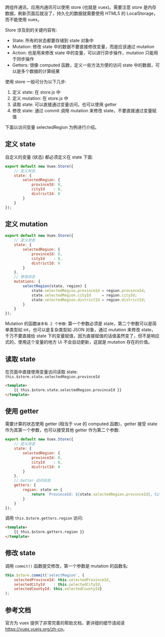 跨组件通讯，应用内通讯可以使用 store (也就是 vuex)。需要注意 store 是内存数据，刷新页面后就没了，持久化的数据就需要使用 HTML5 的 LocalStorage，而不能使用 vuex。

Store 涉及到的关键内容有:

* State: 所有的状态都要存储到 state 对象中
* Mutation: 修改 state 中的数据不要直接修改变量，而是应该通过 mutation
* Action: 也是用来修改 state 中的变量，可以进行异步操作，mutation 只能用于同步操作
* Getters: 很像 computed 函数，定义一些方法方便的访问 state 中的数据，可以是多个数据的计算结果

使用 store 一般可分为以下几步:

1. 定义 state: 在 store.js 中
2. 定义 mutation: 在 store.js 中
3. 读取 state: 可以直接通过变量访问，也可以使用 getter
4. 修改 state: 通过 commit 调用 mutation 来修改 state，不要直接通过变量赋值

下面以访问变量 selectedRegion 为例进行介绍。

## 定义 state

自定义的变量 (状态) 都必须定义在 state 下面:

```js
export default new Vuex.Store({
    // 定义状态
    state: {
        selectedRegion: {
            provinceId: 0,
            cityId    : 0,
            districtId: 0
        }
    }
});
```

## 定义 mutation

```js
export default new Vuex.Store({
    // 定义状态
    state: {
        selectedRegion: {
            provinceId: 0,
            cityId    : 0,
            districtId: 0
        }
    },
    // 修改状态
    mutations: {
        selectRegion(state, region) {
            state.selectedRegion.provinceId = region.provinceId;
            state.selectedRegion.cityId     = region.cityId;
            state.selectedRegion.districtId = region.districtId;
        }
    }
});
```

Mutation 的函数`最多有 2 个参数`: 第一个参数必须是 state，第二个参数可以是简单类型如 int，也可以是复杂类型如 JSON 对象，通过 mutation 来修改 state，千万不要直接给 state 下的变量赋值，因为直接赋值的话值虽然变了，但不是响应式的，使用这个变量的地方 Ui 不会自动更新，这就是 mutation 存在的价值。

## 读取 state

在页面中直接使用变量访问读取 state: `this.$store.state.selectedRegion.provinceId`

```html
<template>
    {{ this.$store.state.selectedRegion.provinceId }}
</template>
```

## 使用 getter

需要计算的状态使用 getter (相当于 vue 的 computed 函数)，getter 接受 state 作为其第一个参数，也可以接受其他 getter 作为第二个参数:

```js
export default new Vuex.Store({
    // 定义状态
    state: {
        selectedRegion: {
            provinceId: 0,
            cityId    : 0,
            districtId: 0
        }
    },
    // Getter 访问状态
    getters: {
        region: state => {
            return `ProvinceId: ${state.selectedRegion.provinceId}, CityId: ${state.selectedRegion.cityId}`;
        }
    }
});
```

调用 `this.$store.getters.region` 访问:

```html
<template>
    {{ this.$store.getters.region }}
</template>
```

## 修改 state

调用 `commit()` 函数提交修改，第一个参数是 mutation 的函数名:

```js
this.$store.commit('selectRegion', {
    selectedProvinceId: this.selectedProvinceId,
    selectedCityId    : this.selectedCityId,
    selectedCountyId: this.selectedCountyId}
);
```

## 参考文档

官方为 vuex 提供了非常完善的帮助文档，更详细的细节请阅读 <https://vuex.vuejs.org/zh-cn>。